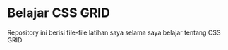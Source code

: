 # Belajar CSS GRID

Repository ini berisi file-file latihan saya selama saya belajar tentang CSS GRID
